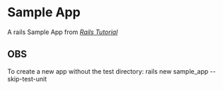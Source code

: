 # Sample App

A rails Sample App from [*Rails Tutorial*](http://ruby.railstutorial.org)

## OBS
To create a new app without the test directory:
    rails new sample_app --skip-test-unit
